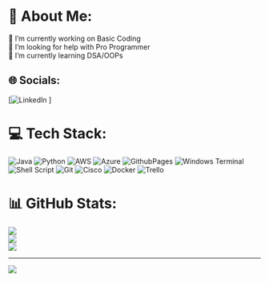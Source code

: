 # 💫 About Me:
🔭 I’m currently working on Basic Coding<br>🤝 I’m looking for help with Pro Programmer<br>🌱 I’m currently learning DSA/OOPs


## 🌐 Socials:
[![LinkedIn](https://linkedin.com/in/https://www.linkedin.com/in/yash-shinde-2304m11d4/) ]

# 💻 Tech Stack:
![Java](https://img.shields.io/badge/java-%23ED8B00.svg?style=for-the-badge&logo=openjdk&logoColor=white) ![Python](https://img.shields.io/badge/python-3670A0?style=for-the-badge&logo=python&logoColor=ffdd54) ![AWS](https://img.shields.io/badge/AWS-%23FF9900.svg?style=for-the-badge&logo=amazon-aws&logoColor=white) ![Azure](https://img.shields.io/badge/azure-%230072C6.svg?style=for-the-badge&logo=microsoftazure&logoColor=white) ![GithubPages](https://img.shields.io/badge/github%20pages-121013?style=for-the-badge&logo=github&logoColor=white) ![Windows Terminal](https://img.shields.io/badge/Windows%20Terminal-%234D4D4D.svg?style=for-the-badge&logo=windows-terminal&logoColor=white) ![Shell Script](https://img.shields.io/badge/shell_script-%23121011.svg?style=for-the-badge&logo=gnu-bash&logoColor=white) ![Git](https://img.shields.io/badge/git-%23F05033.svg?style=for-the-badge&logo=git&logoColor=white) ![Cisco](https://img.shields.io/badge/cisco-%23049fd9.svg?style=for-the-badge&logo=cisco&logoColor=black) ![Docker](https://img.shields.io/badge/docker-%230db7ed.svg?style=for-the-badge&logo=docker&logoColor=white) ![Trello](https://img.shields.io/badge/Trello-%23026AA7.svg?style=for-the-badge&logo=Trello&logoColor=white)
# 📊 GitHub Stats:
![](https://github-readme-stats.vercel.app/api?username=shindeyash2304&theme=dark&hide_border=false&include_all_commits=false&count_private=false)<br/>
![](https://github-readme-streak-stats.herokuapp.com/?user=shindeyash2304&theme=dark&hide_border=false)<br/>
![](https://github-readme-stats.vercel.app/api/top-langs/?username=shindeyash2304&theme=dark&hide_border=false&include_all_commits=false&count_private=false&layout=compact)

---
[![](https://visitcount.itsvg.in/api?id=shindeyash2304&icon=0&color=0)](https://visitcount.itsvg.in)

<!-- Proudly created with GPRM ( https://gprm.itsvg.in ) -->
